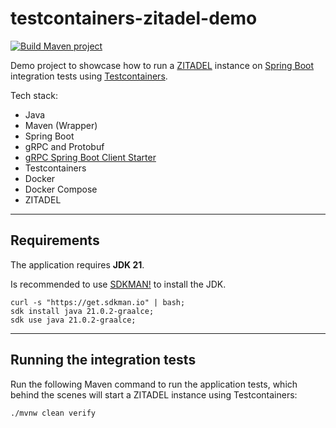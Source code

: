 # testcontainers-zitadel-demo

[![Build Maven project](https://github.com/ArnauAregall/testcontainers-zitadel-demo/actions/workflows/build-mvn-project.yml/badge.svg)](https://github.com/ArnauAregall/testcontainers-zitadel-demo/actions/workflows/build-mvn-project.yml)

Demo project to showcase how to run a [ZITADEL](https://zitadel.com/) instance on [Spring Boot](https://spring.io/projects/spring-boot) integration tests using [Testcontainers](https://testcontainers.com/).

Tech stack:

- Java
- Maven (Wrapper)
- Spring Boot
- gRPC and Protobuf
- [gRPC Spring Boot Client Starter](https://github.com/grpc-ecosystem/grpc-spring)
- Testcontainers
- Docker
- Docker Compose
- ZITADEL

----
## Requirements

The application requires **JDK 21**.

Is recommended to use [SDKMAN!](https://sdkman.io/) to install the JDK.

````shell
curl -s "https://get.sdkman.io" | bash;
sdk install java 21.0.2-graalce;
sdk use java 21.0.2-graalce;
````
----

## Running the integration tests

Run the following Maven command to run the application tests, which behind the scenes will start a ZITADEL instance using Testcontainers:

````shell
./mvnw clean verify
````
